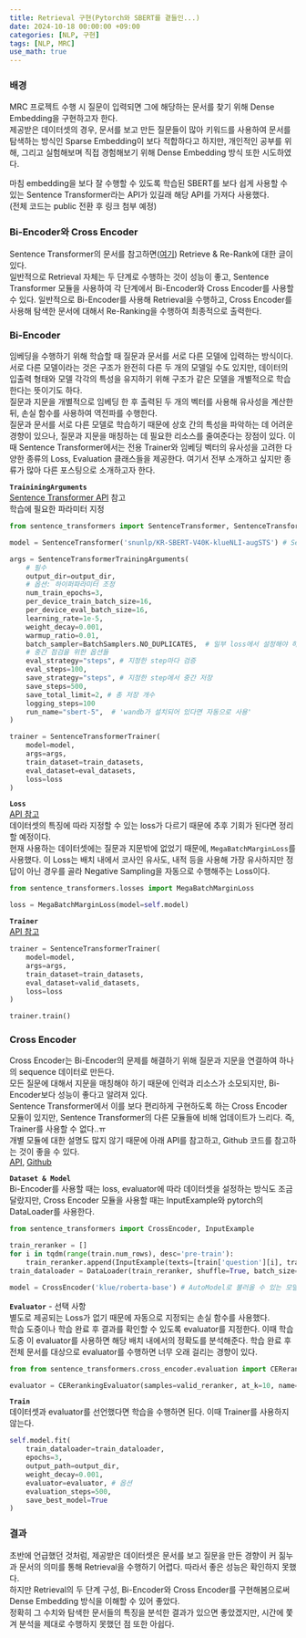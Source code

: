 ```yaml
---
title: Retrieval 구현(Pytorch와 SBERT를 곁들인...)
date: 2024-10-18 00:00:00 +09:00
categories: [NLP, 구현]
tags: [NLP, MRC]
use_math: true
---
```


### 배경
MRC 프로젝트 수행 시 질문이 입력되면 그에 해당하는 문서를 찾기 위해 Dense Embedding을 구현하고자 한다.  
제공받은 데이터셋의 경우, 문서를 보고 만든 질문들이 많아 키워드를 사용하여 문서를 탐색하는 방식인 Sparse Embedding이 보다 적합하다고 하지만, 개인적인 공부를 위해, 그리고 실험해보며 직접 경험해보기 위해 Dense Embedding 방식 또한 시도하였다.  

마침 embedding을 보다 잘 수행할 수 있도록 학습된 SBERT를 보다 쉽게 사용할 수 있는 Sentence Transformer라는 API가 있길래 해당 API를 가져다 사용했다.  
(전체 코드는 public 전환 후 링크 첨부 예정)  

### Bi-Encoder와 Cross Encoder
Sentence Transformer의 문서를 참고하면([여기](https://sbert.net/examples/applications/retrieve_rerank/README.html)) Retrieve & Re-Rank에 대한 글이 있다.  
일반적으로 Retrieval 자체는 두 단계로 수행하는 것이 성능이 좋고, Sentence Transformer 모듈을 사용하여 각 단계에서 Bi-Encoder와 Cross Encoder를 사용할 수 있다. 일반적으로 Bi-Encoder를 사용해 Retrieval을 수행하고, Cross Encoder를 사용해 탐색한 문서에 대해서 Re-Ranking을 수행하여 최종적으로 출력한다.  

### Bi-Encoder  
임베딩을 수행하기 위해 학습할 때 질문과 문서를 서로 다른 모델에 입력하는 방식이다. 서로 다른 모델이라는 것은 구조가 완전히 다른 두 개의 모델일 수도 있지만, 데이터의 입출력 형태와 모델 각각의 특성을 유지하기 위해 구조가 같은 모델을 개별적으로 학습한다는 뜻이기도 하다.  
질문과 지문을 개별적으로 임베딩 한 후 출력된 두 개의 벡터를 사용해 유사성을 계산한 뒤, 손실 함수를 사용하여 역전파를 수행한다.  
질문과 문서를 서로 다른 모델로 학습하기 때문에 상호 간의 특성을 파악하는 데 어려운 경향이 있으나, 질문과 지문을 매칭하는 데 필요한 리소스를 줄여준다는 장점이 있다.
이때 Sentence Transformer에서는 전용 Trainer와 임베딩 벡터의 유사성을 고려한 다양한 종류의 Loss, Evaluation 클래스들을 제공한다. 여기서 전부 소개하고 싶지만 종류가 많아 다른 포스팅으로 소개하고자 한다.  

**`TraininingArguments`**  
[Sentence Transformer API](https://sbert.net/docs/package_reference/sentence_transformer/training_args.html#sentencetransformertrainingarguments) 참고  
학습에 필요한 파라미터 지정  
```python
from sentence_transformers import SentenceTransformer, SentenceTransformerTrainingArguments, SentenceTransformersTrainer

model = SentenceTransformer('snunlp/KR-SBERT-V40K-klueNLI-augSTS') # Sentence Transformer를 지원하는 모델이어야 한다.

args = SentenceTransformerTrainingArguments(
    # 필수
    output_dir=output_dir,
    # 옵션: 하이퍼파라미터 조정
    num_train_epochs=3,
    per_device_train_batch_size=16,
    per_device_eval_batch_size=16,
    learning_rate=1e-5,
    weight_decay=0.001,
    warmup_ratio=0.01,
    batch_sampler=BatchSamplers.NO_DUPLICATES,  # 일부 loss에서 설정해야 하는 경우가 존재
    # 중간 점검을 위한 옵션들
    eval_strategy="steps", # 지정한 step마다 검증
    eval_steps=100,
    save_strategy="steps", # 지정한 step에서 중간 저장
    save_steps=500,
    save_total_limit=2, # 총 저장 개수
    logging_steps=100
    run_name="sbert-5",  # 'wandb가 설치되어 있다면 자동으로 사용'
)

trainer = SentenceTransformerTrainer(
    model=model,
    args=args,
    train_dataset=train_datasets,
    eval_dataset=eval_datasets,
    loss=loss
)
```

**`Loss`**  
[API 참고](https://sbert.net/docs/package_reference/sentence_transformer/losses.html#)  
데이터셋의 특징에 따라 지정할 수 있는 loss가 다르기 때문에 추후 기회가 된다면 정리할 예정이다.  
현재 사용하는 데이터셋에는 질문과 지문밖에 없었기 때문에, `MegaBatchMarginLoss`를 사용했다. 이 Loss는 배치 내에서 코사인 유사도, 내적 등을 사용해 가장 유사하지만 정답이 아닌 경우를 골라 Negative Sampling을 자동으로 수행해주는 Loss이다.  
```python
from sentence_transformers.losses import MegaBatchMarginLoss

loss = MegaBatchMarginLoss(model=self.model)
```

**`Trainer`**  
[API 참고](https://sbert.net/docs/package_reference/sentence_transformer/trainer.html)  
```python
trainer = SentenceTransformerTrainer(
    model=model,
    args=args,
    train_dataset=train_datasets,
    eval_dataset=valid_datasets,
    loss=loss
)

trainer.train()
```  

### Cross Encoder
Cross Encoder는 Bi-Encoder의 문제를 해결하기 위해 질문과 지문을 연결하여 하나의 sequence 데이터로 만든다.  
모든 질문에 대해서 지문을 매칭해야 하기 때문에 인력과 리소스가 소모되지만, Bi-Encoder보다 성능이 좋다고 알려져 있다.  
Sentence Transformer에서 이를 보다 편리하게 구현하도록 하는 Cross Encoder 모듈이 있지만, Sentence Transformer의 다른 모듈들에 비해 업데이트가 느리다. 즉, Trainer를 사용할 수 없다..ㅠ  
개별 모듈에 대한 설명도 많지 않기 때문에 아래 API를 참고하고, Github 코드를 참고하는 것이 좋을 수 있다.  
[API](https://sbert.net/docs/cross_encoder/training_overview.html), [Github](https://github.com/UKPLab/sentence-transformers/blob/master/sentence_transformers/cross_encoder/CrossEncoder.py)  

**`Dataset & Model`**  
Bi-Encoder를 사용할 때는 loss, evaluator에 따라 데이터셋을 설정하는 방식도 조금 달랐지만, Cross Encoder 모듈을 사용할 때는 InputExample와 pytorch의 DataLoader를 사용한다.  
```python
from sentence_transformers import CrossEncoder, InputExample  

train_reranker = []
for i in tqdm(range(train.num_rows), desc='pre-train'):
    train_reranker.append(InputExample(texts=[train['question'][i], train['context'][i]], label=1)) # texts를 question, context 순서로 맞춰주고, 두 시퀀스는 동일한 의미이기 때문에 label로 유사도가 같다는 뜻의 1을 부여한다.
train_dataloader = DataLoader(train_reranker, shuffle=True, batch_size=batch_size)

model = CrossEncoder('klue/roberta-base') # AutoModel로 불러올 수 있는 모델이면 어떤 것이든 가능하다.
```  

**`Evaluator`** - 선택 사항  
별도로 제공되는 Loss가 없기 때문에 자동으로 지정되는 손실 함수를 사용했다.  
학습 도중이나 학습 완료 후 결과를 확인할 수 있도록 evaluator를 지정한다. 이때 학습 도중 이 evaluator를 사용하면 해당 배치 내에서의 정확도를 분석해준다. 학습 완료 후 전체 문서를 대상으로 evaluator를 수행하면 너무 오래 걸리는 경향이 있다.  
```python
from from sentence_transformers.cross_encoder.evaluation import CERerankingEvaluator

evaluator = CERerankingEvaluator(samples=valid_reranker, at_k=10, name='ranker')
```  

**`Train`**  
데이터셋과 evaluator를 선언했다면 학습을 수행하면 된다. 이때 Trainer를 사용하지 않는다.  
```python
self.model.fit(
    train_dataloader=train_dataloader,
    epochs=3,
    output_path=output_dir,    
    weight_decay=0.001,
    evaluator=evaluator, # 옵션
    evaluation_steps=500,
    save_best_model=True
)
```

### 결과
초반에 언급했던 것처럼, 제공받은 데이터셋은 문서를 보고 질문을 만든 경향이 커 짊누과 문서의 의미를 통해 Retrieval을 수행하기 어렵다. 따라서 좋은 성능은 확인하지 못했다.  
하지만 Retrieval의 두 단계 구성, Bi-Encoder와 Cross Encoder를 구현해봄으로써 Dense Embedding 방식을 이해할 수 있어 좋았다.  
정확히 그 수치와 탐색한 문서들의 특징을 분석한 결과가 있으면 좋았겠지만, 시간에 쫓겨 분석을 제대로 수행하지 못했던 점 또한 아쉽다.